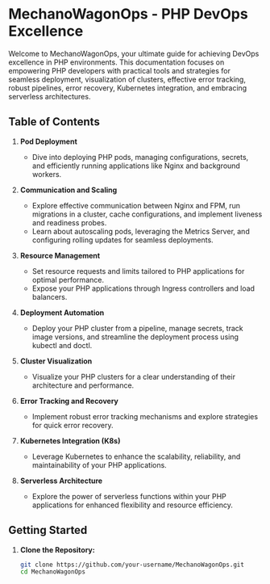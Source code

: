 # MechanoWagonOps - PHP DevOps Excellence

Welcome to MechanoWagonOps, your ultimate guide for achieving DevOps excellence in PHP environments. This documentation focuses on empowering PHP developers with practical tools and strategies for seamless deployment, visualization of clusters, effective error tracking, robust pipelines, error recovery, Kubernetes integration, and embracing serverless architectures.

## Table of Contents

1. **Pod Deployment**
   - Dive into deploying PHP pods, managing configurations, secrets, and efficiently running applications like Nginx and background workers.

2. **Communication and Scaling**
   - Explore effective communication between Nginx and FPM, run migrations in a cluster, cache configurations, and implement liveness and readiness probes.
   - Learn about autoscaling pods, leveraging the Metrics Server, and configuring rolling updates for seamless deployments.

3. **Resource Management**
   - Set resource requests and limits tailored to PHP applications for optimal performance.
   - Expose your PHP applications through Ingress controllers and load balancers.

4. **Deployment Automation**
   - Deploy your PHP cluster from a pipeline, manage secrets, track image versions, and streamline the deployment process using kubectl and doctl.

5. **Cluster Visualization**
   - Visualize your PHP clusters for a clear understanding of their architecture and performance.

6. **Error Tracking and Recovery**
   - Implement robust error tracking mechanisms and explore strategies for quick error recovery.

7. **Kubernetes Integration (K8s)**
   - Leverage Kubernetes to enhance the scalability, reliability, and maintainability of your PHP applications.

8. **Serverless Architecture**
   - Explore the power of serverless functions within your PHP applications for enhanced flexibility and resource efficiency.

## Getting Started

1. **Clone the Repository:**
   ```bash
   git clone https://github.com/your-username/MechanoWagonOps.git
   cd MechanoWagonOps
